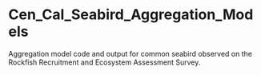 # Cen_Cal_Seabird_Aggregation_Models
Aggregation model code and output for common seabird observed on the Rockfish Recruitment and Ecosystem Assessment Survey.
